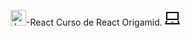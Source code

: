 <img  alignt="center" alt="Jeff-HTML" height="25" width="25" src="https://cdn.jsdelivr.net/gh/devicons/devicon/icons/react/react-original.svg" />-React
Curso de React Origamid.
<img src="data:image/svg+xml;base64,PHN2ZyB4bWxucz0iaHR0cDovL3d3dy53My5vcmcvMjAwMC9zdmciIHdpZHRoPSIyNCIgaGVpZ2h0PSIyNCIgdmlld0JveD0iMCAwIDI0IDI0Ij48cGF0aCBkPSJNMiAydjEzaDIwdi0xM2gtMjB6bTE4IDExaC0xNnYtOWgxNnY5em0tMTAuMjI4IDZsLjQ2Ni0xaDMuNTI0bC40NjYgMWgtNC40NTZ6bTE0LjIyOCAzaC0yNGwyLTZoMi4xMDRsLTEuMzMgNGgxOC40NWwtMS4yOTctNGgyLjA3M2wyIDZ6Ii8+PC9zdmc+"/>

